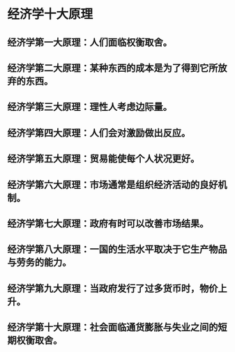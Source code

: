 
# 经济学十大原理

## 经济学第一大原理：人们面临权衡取舍。

## 经济学第二大原理：某种东西的成本是为了得到它所放弃的东西。

## 经济学第三大原理：理性人考虑边际量。

## 经济学第四大原理：人们会对激励做出反应。

## 经济学第五大原理：贸易能使每个人状况更好。

## 经济学第六大原理：市场通常是组织经济活动的良好机制。

## 经济学第七大原理：政府有时可以改善市场结果。

## 经济学第八大原理：一国的生活水平取决于它生产物品与劳务的能力。

## 经济学第九大原理：当政府发行了过多货币时，物价上升。

## 经济学第十大原理：社会面临通货膨胀与失业之间的短期权衡取舍。
